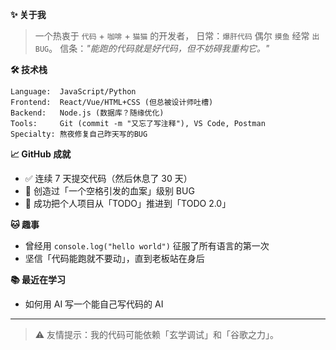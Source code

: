 **✨ 关于我**
> 一个热衷于 `代码` + `咖啡` + `猫猫` 的开发者，
> 日常：`爆肝代码` 偶尔 `摸鱼` 经常 `出BUG`。
> 信条：*"能跑的代码就是好代码，但不妨碍我重构它。"*

**🛠️ 技术栈**
```
Language:  JavaScript/Python
Frontend:  React/Vue/HTML+CSS (但总被设计师吐槽)
Backend:   Node.js (数据库？随缘优化)
Tools:     Git (commit -m "又忘了写注释"), VS Code, Postman
Specialty: 熬夜修复自己昨天写的BUG
```

**📈 GitHub 成就**
- ✅ 连续 7 天提交代码（然后休息了 30 天）
- 🐛 创造过「一个空格引发的血案」级别 BUG
- 🎉 成功把个人项目从「TODO」推进到「TODO 2.0」

**🐱 趣事**
- 曾经用 `console.log("hello world")` 征服了所有语言的第一次
- 坚信「代码能跑就不要动」，直到老板站在身后

**📚 最近在学习**
- 如何用 AI 写一个能自己写代码的 AI

---
> ⚠️ 友情提示：我的代码可能依赖「玄学调试」和「谷歌之力」。
